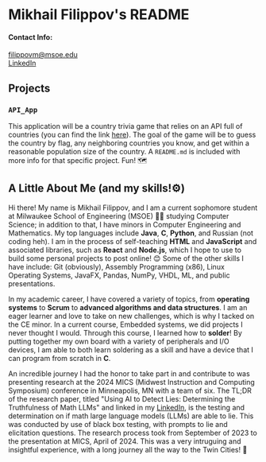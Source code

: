 # Mikhail Filippov's README
#### Contact Info:
filippovm@msoe.edu  
[LinkedIn](https://www.linkedin.com/in/mikhail-filippov/)

## Projects
### `API_App`
This application will be a country trivia game that relies on an API full of countries (you can find the link [here](https://nationnode.vercel.app/)). The goal of the game will be to guess the country by flag, any neighboring countries you know, and get within a reasonable population size of the country. A `README.md` is included with more info for that specific project. Fun! 🗺️

## A Little About Me (and my skills!⚙️)
Hi there! My name is Mikhail Filippov, and I am a current sophomore student at Milwaukee School of Engineering (MSOE) 🏴‍☠️ studying Computer Science; in addition to that, I have minors in Computer Engineering and Mathematics. My top languages include **Java**, **C**, **Python**, and Russian (not coding heh). I am in the process of self-teaching **HTML** and **JavaScript** and associated libraries, such as **React** and **Node.js**, which I hope to use to build some personal projects to post online! 😊 Some of the other skills I have include: Git (obviously), Assembly Programming (x86), Linux Operating Systems, JavaFX, Pandas, NumPy, VHDL, ML, and public presentations.

In my academic career, I have covered a variety of topics, from **operating systems** to **Scrum** to **advanced algorithms and data structures**. I am an eager learner and love to take on new challenges, which is why I tacked on the CE minor. In a current course, Embedded systems, we did projects I never thought I would. Through this course, I learned how to **solder**! By putting together my own board with a variety of peripherals and I/O devices, I am able to both learn soldering as a skill and have a device that I can program from scratch in **C**.

An incredible journey I had the honor to take part in and contribute to was presenting research at the 2024 MICS (Midwest Instruction and Computing Symposium) conference in Minneapolis, MN with a team of six. The TL;DR of the research paper, titled "Using AI to Detect Lies: Determining the Truthfulness of Math LLMs" and linked in my [LinkedIn](linkedin.com/in/mikhail-filippov/), is the testing and determination on if math large language models (LLMs) are able to lie. This was conducted by use of black box testing, with prompts to lie and elicitation questions. The research process took from September of 2023 to the presentation at MICS, April of 2024. This was a very intruguing and insightful experience, with a long journey all the way to the Twin Cities! 📜
